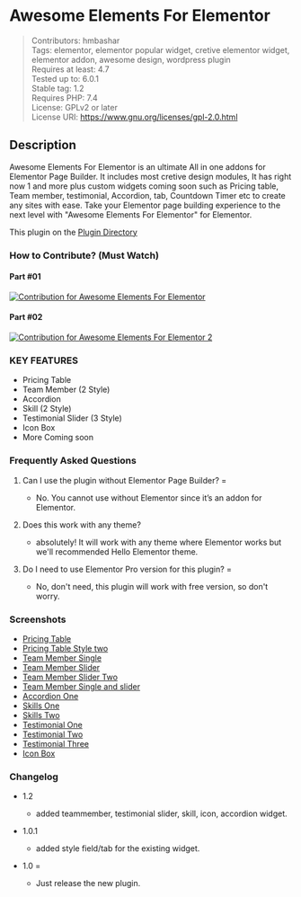 # Awesome Elements For Elementor 
> Contributors: hmbashar<br>
> Tags: elementor, elementor popular widget, cretive elementor widget, elementor addon, awesome design, wordpress plugin<br>
> Requires at least: 4.7<br>
> Tested up to: 6.0.1<br>
> Stable tag: 1.2<br>
> Requires PHP: 7.4<br>
> License: GPLv2 or later<br>
> License URI: https://www.gnu.org/licenses/gpl-2.0.html<br>



## Description 

Awesome Elements For Elementor is an ultimate All in one addons for Elementor Page Builder. It includes most cretive design modules, It has right now 1 and more plus custom widgets coming soon such as Pricing table, Team member, testimonial, Accordion, tab, Countdown Timer etc to create any sites with ease. Take your Elementor page building experience to the next level with "Awesome Elements For Elementor" for Elementor. 

This plugin on the [Plugin Directory](https://wordpress.org/plugins/awesome-elements-for-elementor/)

### How to Contribute? (Must Watch)

#### Part #01
[![Contribution for Awesome Elements For Elementor](http://img.youtube.com/vi/eHR2jQ_fHIc/0.jpg)](http://www.youtube.com/watch?v=eHR2jQ_fHIc "Contribution for Awesome Elements For Elementor")

#### Part #02

[![Contribution for Awesome Elements For Elementor 2](http://img.youtube.com/vi/5UZfqzXbPPI/0.jpg)](http://www.youtube.com/watch?v=5UZfqzXbPPI "Contribution for Awesome Elements For Elementor 2")

### KEY FEATURES

- Pricing Table
- Team Member (2 Style)
- Accordion
- Skill (2 Style)
- Testimonial Slider (3 Style)
- Icon Box
- More Coming soon


### Frequently Asked Questions 

1. Can I use the plugin without Elementor Page Builder?  =

    - No. You cannot use without Elementor since it’s an addon for Elementor.

2. Does this work with any theme? 

    - absolutely! It will work with any theme where Elementor works but we'll recommended Hello Elementor theme.


3. Do I need to use Elementor Pro version for this plugin? =

    - No, don't need, this plugin will work with free version, so don't worry. 


### Screenshots 

- [Pricing Table](https://github.com/hmbashar/Awesome-Addon-for-Elementor/blob/master/screenshots/screenshot-1.jpg?raw=true)
- [Pricing Table Style two](https://github.com/hmbashar/Awesome-Addon-for-Elementor/blob/master/screenshots/screenshot-5.jpg?raw=true)
- [Team Member Single](https://github.com/hmbashar/Awesome-Addon-for-Elementor/blob/master/screenshots/screenshot-2.jpg?raw=true)
- [Team Member Slider](https://github.com/hmbashar/Awesome-Addon-for-Elementor/blob/master/screenshots/screenshot-3.jpg?raw=true)
- [Team Member Slider Two](https://github.com/hmbashar/Awesome-Addon-for-Elementor/blob/master/screenshots/TeamMember-3.jpg?raw=true)
- [Team Member Single and slider](https://github.com/hmbashar/Awesome-Addon-for-Elementor/blob/master/screenshots/screenshot-4.jpg?raw=true)
- [Accordion One](https://github.com/hmbashar/Awesome-Addon-for-Elementor/blob/master/screenshots/accordian-1.jpg?raw=true)
- [Skills One](https://github.com/hmbashar/Awesome-Addon-for-Elementor/blob/master/screenshots/skill-1.jpg?raw=true)
- [Skills Two](https://github.com/hmbashar/Awesome-Addon-for-Elementor/blob/master/screenshots/skill-2.jpg?raw=true)
- [Testimonial One](https://github.com/hmbashar/Awesome-Addon-for-Elementor/blob/master/screenshots/testimonial-1.jpg?raw=true)
- [Testimonial Two](https://github.com/hmbashar/Awesome-Addon-for-Elementor/blob/master/screenshots/testimonial-2.jpg?raw=true)
- [Testimonial Three](https://github.com/hmbashar/Awesome-Addon-for-Elementor/blob/master/screenshots/testimonial-3.jpg?raw=true)
- [Icon Box](https://github.com/hmbashar/Awesome-Addon-for-Elementor/blob/master/screenshots/icon-box.jpg?raw=true)


### Changelog 

- 1.2
    - added teammember, testimonial slider, skill, icon, accordion widget.

- 1.0.1
    - added style field/tab for the existing widget.

- 1.0 =
    - Just release the new plugin.